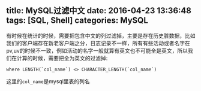 title: MySQL过滤中文
date: 2016-04-23 13:36:48
tags: [SQL, Shell]
categories: MySQL
---

有时候在统计的时候，需要把包含中文的列过滤掉，主要是存在历史脏数据，比如我们的客户端存在新老客户端之分，日志记录不一样，所有有些活动或者名字在pv,uv的时候不一致，例如活动的名字一般就算有英文也不可能全是英文，所以我们在计算的时候，需要把全为英文的过滤掉:
```
where LENGTH(`col_name`) <> CHARACTER_LENGTH(`col_name`) 
```
这里的`col_name`是mysql里表的列名
